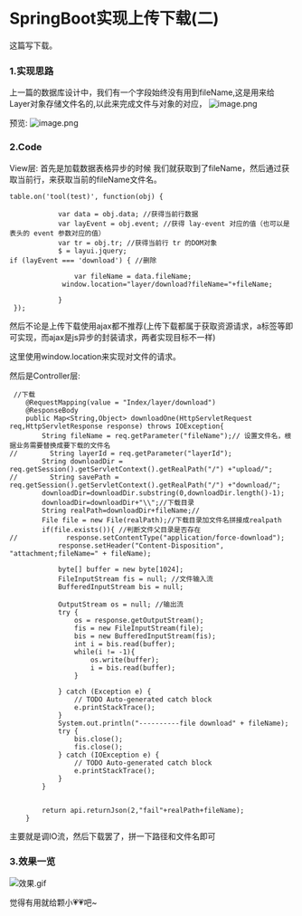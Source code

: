 # SpringBoot实现上传下载\(二\)

这篇写下载。

### 1.实现思路

上一篇的数据库设计中，我们有一个字段始终没有用到fileName,这是用来给Layer对象存储文件名的,以此来完成文件与对象的对应， ![image.png](https://upload-images.jianshu.io/upload_images/9003228-5aaf0851b2d90a1a.png?imageMogr2/auto-orient/strip|imageView2/2/w/1240)

预览: ![image.png](https://upload-images.jianshu.io/upload_images/9003228-fea3b7d327d48fc1.png?imageMogr2/auto-orient/strip|imageView2/2/w/1240)

### 2.Code

View层: 首先是加载数据表格异步的时候 我们就获取到了fileName，然后通过获取当前行，来获取当前的fileName文件名。

```text
table.on('tool(test)', function(obj) { 

            var data = obj.data; //获得当前行数据
            var layEvent = obj.event; //获得 lay-event 对应的值（也可以是表头的 event 参数对应的值）
            var tr = obj.tr; //获得当前行 tr 的DOM对象
            $ = layui.jquery;
if (layEvent === 'download') { //删除

                var fileName = data.fileName;
             window.location="layer/download?fileName="+fileName;

            }
 });
```

然后不论是上传下载使用ajax都不推荐\(上传下载都属于获取资源请求，a标签等即可实现，而ajax是js异步的封装请求，两者实现目标不一样\)

这里使用window.location来实现对文件的请求。

然后是Controller层:

```text
 //下载
    @RequestMapping(value = "Index/layer/download")
    @ResponseBody
    public Map<String,Object> downloadOne(HttpServletRequest req,HttpServletResponse response) throws IOException{
        String fileName = req.getParameter("fileName");// 设置文件名，根据业务需要替换成要下载的文件名
//        String layerId = req.getParameter("layerId");
        String downloadDir = req.getSession().getServletContext().getRealPath("/") +"upload/";
//        String savePath = req.getSession().getServletContext().getRealPath("/") +"download/";
        downloadDir=downloadDir.substring(0,downloadDir.length()-1);
        downloadDir=downloadDir+"\\";//下载目录
        String realPath=downloadDir+fileName;//
        File file = new File(realPath);//下载目录加文件名拼接成realpath
        if(file.exists()){ //判断文件父目录是否存在
//            response.setContentType("application/force-download");
            response.setHeader("Content-Disposition", "attachment;fileName=" + fileName);

            byte[] buffer = new byte[1024];
            FileInputStream fis = null; //文件输入流
            BufferedInputStream bis = null;

            OutputStream os = null; //输出流
            try {
                os = response.getOutputStream();
                fis = new FileInputStream(file);
                bis = new BufferedInputStream(fis);
                int i = bis.read(buffer);
                while(i != -1){
                    os.write(buffer);
                    i = bis.read(buffer);
                }

            } catch (Exception e) {
                // TODO Auto-generated catch block
                e.printStackTrace();
            }
            System.out.println("----------file download" + fileName);
            try {
                bis.close();
                fis.close();
            } catch (IOException e) {
                // TODO Auto-generated catch block
                e.printStackTrace();
            }
        }


        return api.returnJson(2,"fail"+realPath+fileName);
    }
```

主要就是调IO流，然后下载罢了，拼一下路径和文件名即可

### 3.效果一览

![&#x6548;&#x679C;.gif](https://upload-images.jianshu.io/upload_images/9003228-c1e0765772310eb5.gif?imageMogr2/auto-orient/strip)

觉得有用就给颗小💗💗吧~

